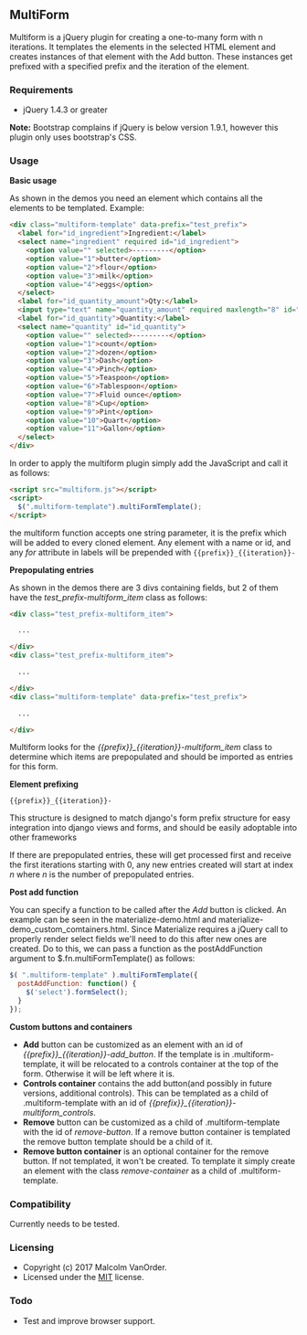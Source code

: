 ## MultiForm

Multiform is a jQuery plugin for creating a one-to-many form with n iterations.  It templates the elements in the selected HTML element and creates instances of that element with the Add button. These instances get prefixed with a specified prefix and the iteration of the element.

### Requirements

* jQuery 1.4.3 or greater

**Note:** Bootstrap complains if jQuery is below version 1.9.1, however this plugin only uses bootstrap's CSS.

### Usage

**Basic usage**

As shown in the demos you need an element which contains all the elements to be templated.  Example:

```html
<div class="multiform-template" data-prefix="test_prefix">
  <label for="id_ingredient">Ingredient:</label>
  <select name="ingredient" required id="id_ingredient">
    <option value="" selected>---------</option>
    <option value="1">butter</option>
    <option value="2">flour</option>
    <option value="3">milk</option>
    <option value="4">eggs</option>
  </select>
  <label for="id_quantity_amount">Qty:</label>
  <input type="text" name="quantity_amount" required maxlength="8" id="id_quantity_amount" />
  <label for="id_quantity">Quantity:</label>
  <select name="quantity" id="id_quantity">
    <option value="" selected>---------</option>
    <option value="1">count</option>
    <option value="2">dozen</option>
    <option value="3">Dash</option>
    <option value="4">Pinch</option>
    <option value="5">Teaspoon</option>
    <option value="6">Tablespoon</option>
    <option value="7">Fluid ounce</option>
    <option value="8">Cup</option>
    <option value="9">Pint</option>
    <option value="10">Quart</option>
    <option value="11">Gallon</option>
  </select>
</div>
```

In order to apply the multiform plugin simply add the JavaScript and call it as follows:

```html
<script src="multiform.js"></script>
<script>
  $(".multiform-template").multiFormTemplate();
</script>
```
the multiform function accepts one string parameter, it is the prefix which will be added to every cloned element.  Any element with a name or id, and any *for* attribute in labels will be prepended with ```{{prefix}}_{{iteration}}-```

**Prepopulating entries**

As shown in the demos there are 3 divs containing fields, but 2 of them have the *test_prefix-multiform_item* class as follows:

```html
<div class="test_prefix-multiform_item">

  ...

</div>
<div class="test_prefix-multiform_item">

  ...

</div>
<div class="multiform-template" data-prefix="test_prefix">

  ...

</div>
```
Multiform looks for the *{{prefix}}_{{iteration}}-multiform_item* class to determine which items are prepopulated and should be imported as entries for this form.

**Element prefixing**

```{{prefix}}_{{iteration}}-```

This structure is designed to match django's form prefix structure for easy integration into django views and forms, and should be easily adoptable into other frameworks

If there are prepopulated entries, these will get processed first and receive the first iterations starting with 0, any new entries created will start at index *n* where *n* is the number of prepopulated entries.

**Post add function**

You can specify a function to be called after the *Add* button is clicked.  An example can be seen in the materialize-demo.html and materialize-demo_custom_comtainers.html.  Since Materialize requires a jQuery call to properly render select fields we'll need to do this after new ones are created.  Do to this, we can pass a function as the postAddFunction argument to $.fn.multiFormTemplate() as follows:

```javascript
$( ".multiform-template" ).multiFormTemplate({
  postAddFunction: function() {
    $('select').formSelect();
  }
});
```

**Custom buttons and containers**

* **Add** button can be customized as an element with an id of *{{prefix}}_{{iteration}}-add_button*.  If the template is in .multiform-template, it will be relocated to a controls container at the top of the form.  Otherwise it will be left where it is.
* **Controls container** contains the add button(and possibly in future versions, additional controls).  This can be templated as a child of .multiform-template with an id of *{{prefix}}_{{iteration}}-multiform_controls*.
* **Remove** button can be customized as a child of .multiform-template with the id of *remove-button*.  If a remove button container is templated the remove button template should be a child of it.
* **Remove button container** is an optional container for the remove button.  If not templated, it won't be created.  To template it simply create an element with the class *remove-container* as a child of .multiform-template.

### Compatibility

Currently needs to be tested.

### Licensing

* Copyright (c) 2017 Malcolm VanOrder.
* Licensed under the [MIT](https://opensource.org/licenses/mit-license.php) license.

### Todo

* Test and improve browser support.
